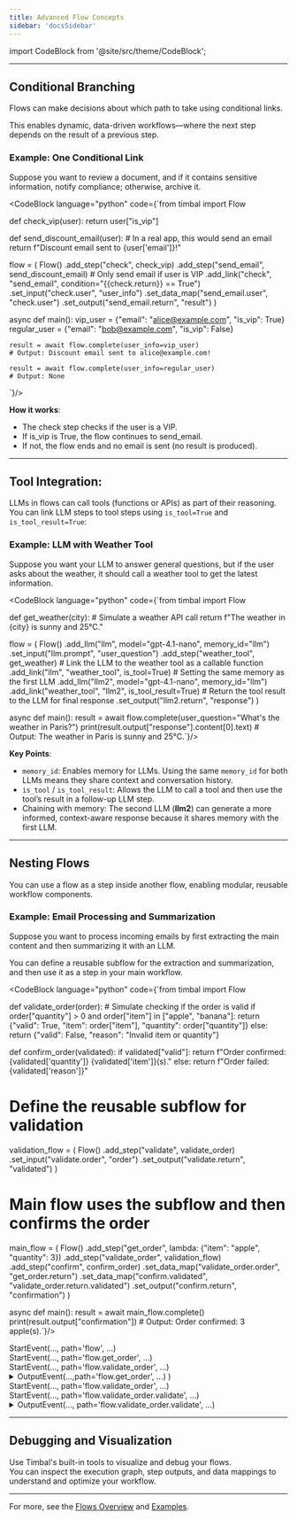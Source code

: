 ```yaml
---
title: Advanced Flow Concepts
sidebar: 'docsSidebar'
---
```

import CodeBlock from '@site/src/theme/CodeBlock';

---

## Conditional Branching

Flows can make decisions about which path to take using conditional links.

This enables dynamic, data-driven workflows—where the next step depends on the result of a previous step.

### Example: One Conditional Link

Suppose you want to review a document, and if it contains sensitive information, notify compliance; otherwise, archive it.

<CodeBlock language="python" code={`from timbal import Flow

def check_vip(user):
    return user["is_vip"]

def send_discount_email(user):
    # In a real app, this would send an email
    return f"Discount email sent to {user['email']}!"

flow = (
    Flow()
    .add_step("check", check_vip)
    .add_step("send_email", send_discount_email)
    # Only send email if user is VIP
    .add_link("check", "send_email", condition="{{check.return}} == True")
    .set_input("check.user", "user_info")
    .set_data_map("send_email.user", "check.user")
    .set_output("send_email.return", "result")
)

async def main():
    vip_user = {"email": "alice@example.com", "is_vip": True}
    regular_user = {"email": "bob@example.com", "is_vip": False}

    result = await flow.complete(user_info=vip_user)
    # Output: Discount email sent to alice@example.com!

    result = await flow.complete(user_info=regular_user)
    # Output: None
`}/>

**How it works**:
- The check step checks if the user is a VIP.
- If is_vip is True, the flow continues to send_email.
- If not, the flow ends and no email is sent (no result is produced).

---

## Tool Integration: 

LLMs in flows can call tools (functions or APIs) as part of their reasoning.  
You can link LLM steps to tool steps using `is_tool=True` and `is_tool_result=True`:

### Example: LLM with Weather Tool

Suppose you want your LLM to answer general questions, but if the user asks about the weather, it should call a weather tool to get the latest information.

<CodeBlock language="python" code={`from timbal import Flow

def get_weather(city):
    # Simulate a weather API call 
    return f"The weather in {city} is sunny and 25°C."

flow = (
    Flow()
    .add_llm("llm", model="gpt-4.1-nano", memory_id="llm")
    .set_input("llm.prompt", "user_question")
    .add_step("weather_tool", get_weather) 
    # Link the LLM to the weather tool as a callable function
    .add_link("llm", "weather_tool", is_tool=True)
    # Setting the same memory as the first LLM
    .add_llm("llm2", model="gpt-4.1-nano", memory_id="llm")
    .add_link("weather_tool", "llm2", is_tool_result=True)
    # Return the tool result to the LLM for final response
    .set_output("llm2.return", "response")
)
    
async def main(): 
    result = await flow.complete(user_question="What's the weather in Paris?")
    print(result.output["response"].content[0].text)
    # Output: The weather in Paris is sunny and 25°C.`}/>

**Key Points**:
- `memory_id`: Enables memory for LLMs. Using the same `memory_id` for both LLMs means they share context and conversation history.
- `is_tool` / `is_tool_result`: Allows the LLM to call a tool and then use the tool’s result in a follow-up LLM step.
- Chaining with memory: The second LLM (**llm2**) can generate a more informed, context-aware response because it shares memory with the first LLM.

---

## Nesting Flows

You can use a flow as a step inside another flow, enabling modular, reusable workflow components.

### Example: Email Processing and Summarization

Suppose you want to process incoming emails by first extracting the main content and then summarizing it with an LLM. 

You can define a reusable subflow for the extraction and summarization, and then use it as a step in your main workflow.

<CodeBlock language="python" code={`from timbal import Flow

def validate_order(order):
    # Simulate checking if the order is valid
    if order["quantity"] > 0 and order["item"] in ["apple", "banana"]:
        return {"valid": True, "item": order["item"], "quantity": order["quantity"]}
    else:
        return {"valid": False, "reason": "Invalid item or quantity"}

def confirm_order(validated):
    if validated["valid"]:
        return f"Order confirmed: {validated['quantity']} {validated['item']}(s)."
    else:
        return f"Order failed: {validated['reason']}"

# Define the reusable subflow for validation
validation_flow = (
    Flow()
    .add_step("validate", validate_order)
    .set_input("validate.order", "order")
    .set_output("validate.return", "validated")
)

# Main flow uses the subflow and then confirms the order
main_flow = (
    Flow()
    .add_step("get_order", lambda: {"item": "apple", "quantity": 3})
    .add_step("validate_order", validation_flow)
    .add_step("confirm", confirm_order)
    .set_data_map("validate_order.order", "get_order.return")
    .set_data_map("confirm.validated", "validate_order.return.validated")
    .set_output("confirm.return", "confirmation")
)

async def main():
    result = await main_flow.complete()
    print(result.output["confirmation"])
    # Output: Order confirmed: 3 apple(s).`}/>


<div className="log-step-static">
StartEvent(..., path='flow', ...)
</div>
<div className="log-step-static">
StartEvent(..., path='flow.get_order', ...)
</div>
<div className="log-step-static">
StartEvent(..., path='flow.validate_order', ...)
</div>
<details className="log-step-collapsible">
<summary>
OutputEvent(...,path='flow.get_order', ...)
)
</summary>
<CodeBlock language="bash" code={`OutputEvent(
    ..., 
    path='flow.get_order',
    input={},
    output={'item': 'apple', 'quantity': 3}, 
    ...
)`}/>
</details>

<div className="log-step-static">
StartEvent(..., path='flow.validate_order', ...)
</div>
<div className="log-step-static">
StartEvent(..., path='flow.validate_order.validate', ...)
</div>
<details className="log-step-collapsible">
<summary>
OutputEvent(..., path='flow.validate_order.validate', ...)
</summary>
<CodeBlock language="bash" code={`OutputEvent(
    ...,
    path='flow',
    input={},
    output={'confirmation': 'Order confirmed: 3 apple(s).'},
    ...
)`}/>
</details>


---

## Debugging and Visualization

Use Timbal's built-in tools to visualize and debug your flows.  
You can inspect the execution graph, step outputs, and data mappings to understand and optimize your workflow.

---

For more, see the [Flows Overview](/flows) and [Examples](/examples).